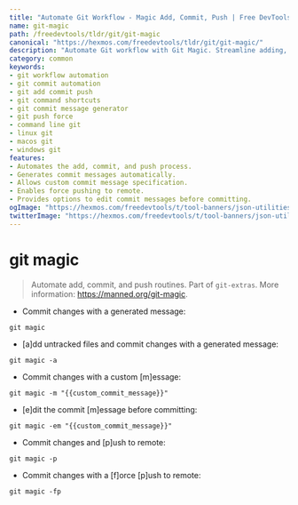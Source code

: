 ```yaml
---
title: "Automate Git Workflow - Magic Add, Commit, Push | Free DevTools"
name: git-magic
path: /freedevtools/tldr/git/git-magic
canonical: "https://hexmos.com/freedevtools/tldr/git/git-magic/"
description: "Automate Git workflow with Git Magic. Streamline adding, committing, and pushing changes with ease. Free online tool, no registration required."
category: common
keywords:
- git workflow automation
- git commit automation
- git add commit push
- git command shortcuts
- git commit message generator
- git push force
- command line git
- linux git
- macos git
- windows git
features:
- Automates the add, commit, and push process.
- Generates commit messages automatically.
- Allows custom commit message specification.
- Enables force pushing to remote.
- Provides options to edit commit messages before committing.
ogImage: "https://hexmos.com/freedevtools/t/tool-banners/json-utilities-banner.png"
twitterImage: "https://hexmos.com/freedevtools/t/tool-banners/json-utilities-banner.png"
---
```


# git magic

> Automate add, commit, and push routines.
> Part of `git-extras`.
> More information: <https://manned.org/git-magic>.

- Commit changes with a generated message:

`git magic`

- [a]dd untracked files and commit changes with a generated message:

`git magic -a`

- Commit changes with a custom [m]essage:

`git magic -m "{{custom_commit_message}}"`

- [e]dit the commit [m]essage before committing:

`git magic -em "{{custom_commit_message}}"`

- Commit changes and [p]ush to remote:

`git magic -p`

- Commit changes with a [f]orce [p]ush to remote:

`git magic -fp`
